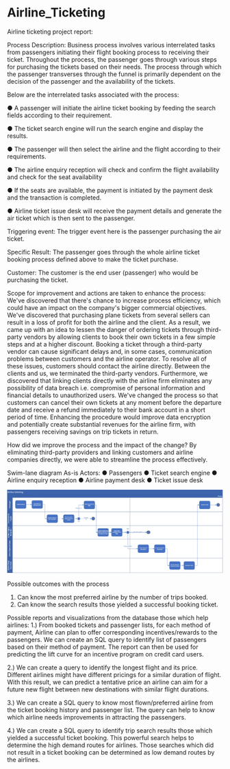 # Airline_Ticketing

Airline ticketing project report:

Process Description:
Business process involves various interrelated tasks from passengers initiating their flight booking process to receiving their ticket.
Throughout the process, the passenger goes through various steps for purchasing the tickets based on their needs. The process through which the passenger transverses through the funnel is primarily dependent on the decision of the passenger and the availability of the tickets.

Below are the interrelated tasks associated with the process:

●	A passenger will initiate the airline ticket booking by feeding the search fields according to their requirement. 

●	The ticket search engine will run the search engine and display the results.

●	The passenger will then select the airline and the flight according to their requirements.

●	The airline enquiry reception will check and confirm the flight availability and check for the seat availability

●	If the seats are available, the payment is initiated by the payment desk and the transaction is completed.

●	Airline ticket issue desk will receive the payment details and generate the air ticket which is then sent to the passenger.

Triggering event:
The trigger event here is the passenger purchasing the air ticket. 

Specific Result:
The passenger goes through the whole airline ticket booking process defined above to make the ticket purchase.

Customer:
The customer is the end user (passenger) who would be purchasing the ticket. 

Scope for improvement and actions are taken to enhance the process:
We've discovered that there's chance to increase process efficiency, which could have an impact on the company's bigger commercial objectives. We've discovered that purchasing plane tickets from several sellers can result in a loss of profit for both the airline and the client. As a result, we came up with an idea to lessen the danger of ordering tickets through third-party vendors by allowing clients to book their own tickets in a few simple steps and at a higher discount. Booking a ticket through a third-party vendor can cause significant delays and, in some cases, communication problems between customers and the airline operator. To resolve all of these issues, customers should contact the airline directly. Between the clients and us, we terminated the third-party vendors.
Furthermore, we discovered that linking clients directly with the airline firm eliminates any possibility of data breach i.e. compromise of personal information and financial details to unauthorized users. We've changed the process so that customers can cancel their own tickets at any moment before the departure date and receive a refund immediately to their bank account in a short period of time. Enhancing the procedure would improve data encryption and potentially create substantial revenues for the airline firm, with passengers receiving savings on trip tickets in return.

How did we improve the process and the impact of the change?
By eliminating third-party providers and linking customers and airline companies directly, we were able to streamline the process effectively.

Swim-lane diagram
As-is
Actors:
●	Passengers
●	Ticket search engine
●	Airline enquiry reception
●	Airline payment desk
●	Ticket issue desk

![Swim_lane_diagram](https://github.com/lekhanas6/Airline_Ticketing/blob/448dd144f5be66cdaea7e73f11533bb65dd1b01e/Swim_lane.png)

  
Possible outcomes with the process
1.	Can know the most preferred airline by the number of trips booked.
2.	Can know the search results those yielded a successful booking ticket.

Possible reports and visualizations from the database those which help airlines:
1.)	From booked tickets and passenger lists, for each method of payment, Airline can plan to offer corresponding incentives/rewards to the passengers. We can create an SQL query to identify list of passengers based on their method of payment. The report can then be used for predicting the lift curve for an incentive program on credit card users.

2.)	We can create a query to identify the longest flight and its price. Different airlines might have different pricings for a similar duration of flight. With this result, we can predict a tentative price an airline can aim for a future new flight between new destinations with similar flight durations.

3.)	We can create a SQL query to know most flown/preferred airline from the ticket booking history and passenger list. The query can help to know which airline needs improvements in attracting the passengers. 

4.)	We can create a SQL query to identify trip search results those which yielded a successful ticket booking. This powerful search helps to determine the high demand routes for airlines. Those searches which did not result in a ticket booking can be determined as low demand routes by the airlines.
